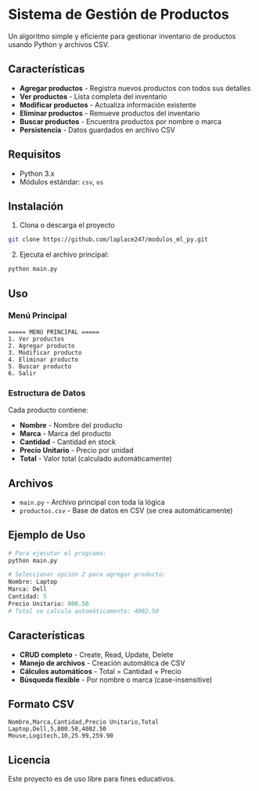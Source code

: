 # Sistema de Gestión de Productos

Un algoritmo simple y eficiente para gestionar inventario de productos usando Python y archivos CSV.

## Características

- **Agregar productos** - Registra nuevos productos con todos sus detalles
- **Ver productos** - Lista completa del inventario
- **Modificar productos** - Actualiza información existente
- **Eliminar productos** - Remueve productos del inventario
- **Buscar productos** - Encuentra productos por nombre o marca
- **Persistencia** - Datos guardados en archivo CSV

## Requisitos

- Python 3.x
- Módulos estándar: `csv`, `os`

## Instalación

1. Clona o descarga el proyecto
```bash
git clone https://github.com/laplace247/modulos_ml_py.git
```
2. Ejecuta el archivo principal:

```bash
python main.py
```

## Uso

### Menú Principal

```
===== MENÚ PRINCIPAL =====
1. Ver productos
2. Agregar producto  
3. Modificar producto
4. Eliminar producto
5. Buscar producto
6. Salir
```

### Estructura de Datos

Cada producto contiene:
- **Nombre** - Nombre del producto
- **Marca** - Marca del producto  
- **Cantidad** - Cantidad en stock
- **Precio Unitario** - Precio por unidad
- **Total** - Valor total (calculado automáticamente)

## Archivos

- `main.py` - Archivo principal con toda la lógica
- `productos.csv` - Base de datos en CSV (se crea automáticamente)

## Ejemplo de Uso

```python
# Para ejecutar el programa:
python main.py

# Seleccionar opción 2 para agregar producto:
Nombre: Laptop
Marca: Dell
Cantidad: 5
Precio Unitario: 800.50
# Total se calcula automáticamente: 4002.50
```

## Características

- **CRUD completo** - Create, Read, Update, Delete
- **Manejo de archivos** - Creación automática de CSV
- **Cálculos automáticos** - Total = Cantidad × Precio
- **Búsqueda flexible** - Por nombre o marca (case-insensitive)

## Formato CSV

```csv
Nombre,Marca,Cantidad,Precio Unitario,Total
Laptop,Dell,5,800.50,4002.50
Mouse,Logitech,10,25.99,259.90
```

## Licencia

Este proyecto es de uso libre para fines educativos.